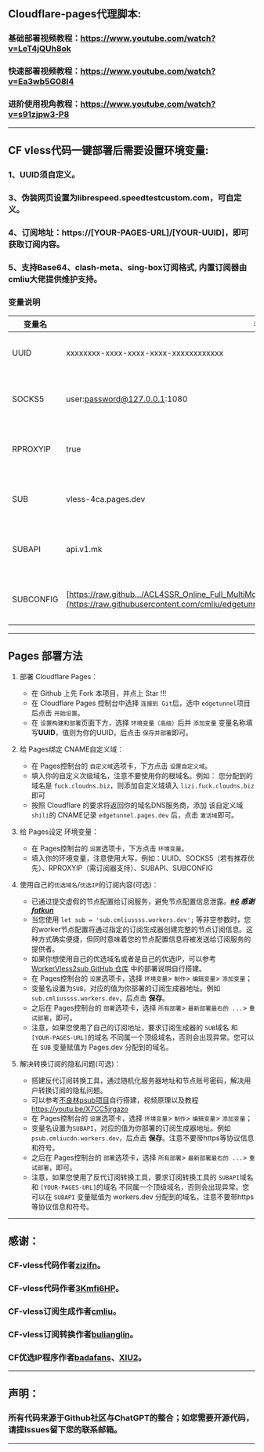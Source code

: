 ## Cloudflare-pages代理脚本:

### 基础部署视频教程：https://www.youtube.com/watch?v=LeT4jQUh8ok

### 快速部署视频教程：https://www.youtube.com/watch?v=Ea3wb5G08l4

### 进阶使用视角教程：https://www.youtube.com/watch?v=s91zjpw3-P8

------------------------------------------------------------------------
## CF vless代码一键部署后需要设置环境变量:

### 1、UUID须自定义。

### 3、伪装网页设置为librespeed.speedtestcustom.com，可自定义。

### 4、订阅地址：https://[YOUR-PAGES-URL]/[YOUR-UUID]，即可获取订阅内容。

### 5、支持Base64、clash-meta、sing-box订阅格式, 内置订阅器由cmliu大佬提供维护支持。

</details>

### 变量说明
| 变量名 | 参考示例 | 备注 | 
|--------|---------|-----|
| UUID | xxxxxxxx-xxxx-xxxx-xxxx-xxxxxxxxxxxx | Powershell -NoExit -Command "[guid]::NewGuid()"|
| SOCKS5  | user:password@127.0.0.1:1080 | 优先作为访问CloudFlareCDN站点的SOCKS5代理(选填) |
| RPROXYIP | true | 设为 true 即可强制获取订阅器分配的ProxyIP(必填，需订阅器支持) |
| SUB | vless-4ca.pages.dev | 内置默认 订阅生成器地址 支持RPROXYIP（必填，可自建） |
| SUBAPI | api.v1.mk | 内置默认 肥羊clash、singbox等 订阅转换后端（必填，可自建） |
| SUBCONFIG | [https://raw.github.../ACL4SSR_Online_Full_MultiMode.ini](https://raw.githubusercontent.com/cmliu/edgetunnel/main/Clash/config/ACL4SSR_Online_Full_MultiMode.ini) | 内置默认 clash、singbox等 订阅转换配置文件（必填，可自定义） |

------------------------------------------------------------------------
</details>

## Pages 部署方法
1. 部署 Cloudflare Pages：
   - 在 Github 上先 Fork 本项目，并点上 Star !!!
   - 在 Cloudflare Pages 控制台中选择 `连接到 Git`后，选中 `edgetunnel`项目后点击 `开始设置`。
   - 在 `设置构建和部署`页面下方，选择 `环境变量（高级）`后并 `添加变量`
     变量名称填写**UUID**，值则为你的UUID，后点击 `保存并部署`即可。

2. 给 Pages绑定 CNAME自定义域：
   - 在 Pages控制台的 `自定义域`选项卡，下方点击 `设置自定义域`。
   - 填入你的自定义次级域名，注意不要使用你的根域名。例如： 您分配到的域名是 `fuck.cloudns.biz`，则添加自定义域填入 `lizi.fuck.cloudns.biz`即可
   - 按照 Cloudflare 的要求将返回你的域名DNS服务商，添加 该自定义域 `shili`的 CNAME记录 `edgetunnel.pages.dev` 后，点击 `激活域`即可。

3. 给 Pages设定 环境变量：
   - 在 Pages控制台的 `设置`选项卡，下方点击 `环境变量`。
   - 填入你的环境变量，注意使用大写，例如：UUID、SOCKS5（若有推荐优先）、RPROXYIP（需订阅器支持）、SUBAPI、SUBCONFIG

4. 使用自己的`优选域名`/`优选IP`的订阅内容(可选)：
   - 已通过提交虚假的节点配置给订阅服务，避免节点配置信息泄露。***[#6](https://github.com/cmliu/edgetunnel/pull/6) 感谢 [fatkun](https://github.com/fatkun)***
   - 当您使用 `let sub = 'sub.cmliussss.workers.dev';` 等非空参数时，您的worker节点配置将通过指定的订阅生成器创建完整的节点订阅信息。这种方式确实便捷，但同时意味着您的节点配置信息将被发送给订阅服务的提供者。
   - 如果你想使用自己的优选域名或者是自己的优选IP，可以参考 [WorkerVless2sub GitHub 仓库](https://github.com/cmliu/WorkerVless2sub) 中的部署说明自行搭建。
   - 在 Pages控制台的 `设置`选项卡，选择 `环境变量`> `制作`> `编辑变量`> `添加变量`；
   - 变量名设置为`SUB`，对应的值为你部署的订阅生成器地址。例如 `sub.cmliussss.workers.dev`，后点击 **保存**。
   - 之后在 Pages控制台的 `部署`选项卡，选择 `所有部署`> `最新部署最右的 ...`> `重试部署`，即可。
   - 注意，如果您使用了自己的订阅地址，要求订阅生成器的 `SUB`域名 和 `[YOUR-PAGES-URL]`的域名 不同属一个顶级域名，否则会出现异常。您可以在 `SUB` 变量赋值为 Pages.dev 分配到的域名。

5. 解决转换订阅的隐私问题(可选)：
   - 搭建反代订阅转换工具，通过随机化服务器地址和节点账号密码，解决用户转换订阅的隐私问题。
   - 可以参考[不良林psub项目](https://github.com/bulianglin/psub)自行搭建，视频原理以及教程 https://youtu.be/X7CC5jrgazo
   - 在 Pages控制台的 `设置`选项卡，选择 `环境变量`> `制作`> `编辑变量`> `添加变量`；
   - 变量名设置为`SUBAPI`，对应的值为你部署的订阅生成器地址。例如 `psub.cmliucdn.workers.dev`，后点击 **保存**。注意不要带https等协议信息和符号。
   - 之后在 Pages控制台的 `部署`选项卡，选择 `所有部署`> `最新部署最右的 ...`> `重试部署`，即可。
   - 注意，如果您使用了反代订阅转换工具，要求订阅转换工具的 `SUBAPI`域名 和 `[YOUR-PAGES-URL]`的域名 不同属一个顶级域名，否则会出现异常。您可以在 `SUBAPI` 变量赋值为 workers.dev 分配到的域名，注意不要带https等协议信息和符号。

------------------------------------------------------------------------
## 感谢：

### CF-vless代码作者[zizifn](https://github.com/zizifn/edgetunnel)。
### CF-vless代码作者[3Kmfi6HP](https://github.com/3Kmfi6HP/EDtunnel)。
### CF-vless订阅生成作者[cmliu](https://github.com/cmliu/WorkerVless2sub)。
### CF-vless订阅转换作者[bulianglin](https://github.com/bulianglin/psub)。
### CF优选IP程序作者[badafans](https://github.com/badafans/Cloudflare-IP-SpeedTest)、[XIU2](https://github.com/XIU2/CloudflareSpeedTest)。

------------------------------------------------------------------------
## 声明：

### 所有代码来源于Github社区与ChatGPT的整合；如您需要开源代码，请提Issues留下您的联系邮箱。

------------------------------------------------------------------------
